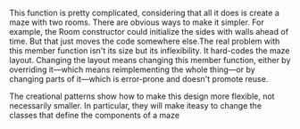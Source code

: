 This function is pretty complicated, considering that all it does is create a maze with two rooms. There are obvious ways to make it simpler. For example, the Room constructor could initialize the sides with walls ahead of time. But that just moves the code somewhere else.The real problem with this member function isn't
its size but its inflexibility. It hard-codes the maze layout. Changing the layout means changing this member function, either by overriding it—which means reimplementing the whole thing—or by changing parts of it—which is error-prone and doesn't promote reuse.


The creational patterns show how to make this design more flexible, not necessarily
smaller. In particular, they will make iteasy to change the classes that define
the components of a maze 